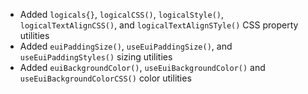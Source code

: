 - Added `logicals{}`, `logicalCSS()`, `logicalStyle()`, `logicalTextAlignCSS()`, and `logicalTextAlignSTyle()` CSS property utilities
- Added `euiPaddingSize()`, `useEuiPaddingSize()`, and `useEuiPaddingStyles()` sizing utilities
- Added `euiBackgroundColor()`, `useEuiBackgroundColor()` and `useEuiBackgroundColorCSS()` color utilities
